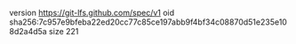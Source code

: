 version https://git-lfs.github.com/spec/v1
oid sha256:7c957e9bfeba22ed20cc77c85ce197abb9f4bf34c08870d51e235e108d2a4d5a
size 221
